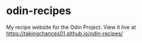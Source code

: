 # odin-recipes

My recipe website for the Odin Project.
View it live at https://takingchances01.github.io/odin-recipes/

